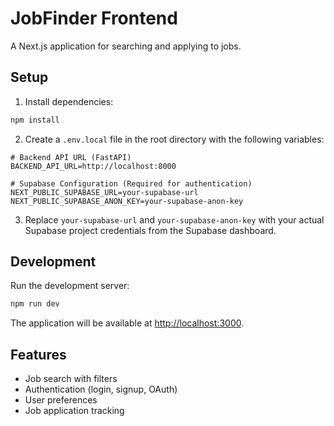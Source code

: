 # JobFinder Frontend

A Next.js application for searching and applying to jobs.

## Setup

1. Install dependencies:
```bash
npm install
```

2. Create a `.env.local` file in the root directory with the following variables:
```
# Backend API URL (FastAPI)
BACKEND_API_URL=http://localhost:8000

# Supabase Configuration (Required for authentication)
NEXT_PUBLIC_SUPABASE_URL=your-supabase-url
NEXT_PUBLIC_SUPABASE_ANON_KEY=your-supabase-anon-key
```

3. Replace `your-supabase-url` and `your-supabase-anon-key` with your actual Supabase project credentials from the Supabase dashboard.

## Development

Run the development server:
```bash
npm run dev
```

The application will be available at [http://localhost:3000](http://localhost:3000).

## Features

- Job search with filters
- Authentication (login, signup, OAuth)
- User preferences
- Job application tracking 